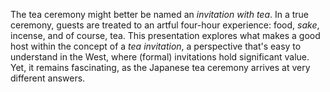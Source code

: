 The tea ceremony might better be named an *invitation with tea*. In a true ceremony, guests are treated to an artful four-hour experience: food, *sake*, incense, and of course, tea. This presentation explores what makes a good host within the concept of a *tea invitation*, a perspective that's easy to understand in the West, where (formal) invitations hold significant value. Yet, it remains fascinating, as the Japanese tea ceremony arrives at very different answers.

